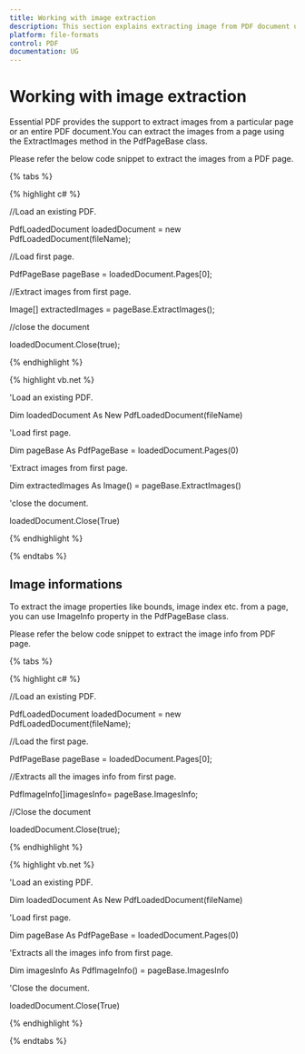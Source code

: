 ```yaml
---
title: Working with image extraction
description: This section explains extracting image from PDF document using Essential PDF
platform: file-formats
control: PDF
documentation: UG
---
```

# Working with image extraction

Essential PDF provides the support to extract images from a particular page or an entire PDF document.You can extract the images from a page using the ExtractImages method in the PdfPageBase class.

Please refer the below code snippet to extract the images from a PDF page.

{% tabs %}  

{% highlight c# %}


//Load an existing PDF.

PdfLoadedDocument loadedDocument = new PdfLoadedDocument(fileName);

//Load first page.

PdfPageBase pageBase = loadedDocument.Pages[0];

//Extract images from first page.

Image[] extractedImages = pageBase.ExtractImages();

//close the document

loadedDocument.Close(true);





{% endhighlight %}

{% highlight vb.net %}


'Load an existing PDF.

Dim loadedDocument As New PdfLoadedDocument(fileName)

'Load first page.

Dim pageBase As PdfPageBase = loadedDocument.Pages(0)

'Extract images from first page.

Dim extractedImages As Image() = pageBase.ExtractImages()

'close the document.

loadedDocument.Close(True)





{% endhighlight %}

{% endtabs %}  


## Image informations

To extract the image properties like bounds, image index etc. from a page, you can use ImageInfo property in the PdfPageBase class.

Please refer the below code snippet to extract the image info from PDF page.

{% tabs %}  

{% highlight c# %}


//Load an existing PDF.

PdfLoadedDocument loadedDocument = new PdfLoadedDocument(fileName);

//Load the first page.

PdfPageBase pageBase = loadedDocument.Pages[0];

//Extracts all the images info from first page.

PdfImageInfo[]imagesInfo= pageBase.ImagesInfo;

//Close the document

loadedDocument.Close(true);



{% endhighlight %}

{% highlight vb.net %}


'Load an existing PDF.

Dim loadedDocument As New PdfLoadedDocument(fileName)

'Load first page.

Dim pageBase As PdfPageBase = loadedDocument.Pages(0)

'Extracts all the images info from first page.

Dim imagesInfo As PdfImageInfo() = pageBase.ImagesInfo

'Close the document.

loadedDocument.Close(True)



{% endhighlight %}

{% endtabs %}  